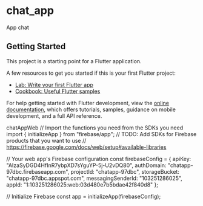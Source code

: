 # chat_app

App chat

## Getting Started

This project is a starting point for a Flutter application.

A few resources to get you started if this is your first Flutter project:

- [Lab: Write your first Flutter app](https://docs.flutter.dev/get-started/codelab)
- [Cookbook: Useful Flutter samples](https://docs.flutter.dev/cookbook)

For help getting started with Flutter development, view the
[online documentation](https://docs.flutter.dev/), which offers tutorials,
samples, guidance on mobile development, and a full API reference.

chatAppWeb
// Import the functions you need from the SDKs you need
import { initializeApp } from "firebase/app";
// TODO: Add SDKs for Firebase products that you want to use
// https://firebase.google.com/docs/web/setup#available-libraries

// Your web app's Firebase configuration
const firebaseConfig = {
apiKey: "AIzaSyDGD4HfInR7ybpXD7sYguYP-5j-U2vDQ80",
authDomain: "chatapp-97dbc.firebaseapp.com",
projectId: "chatapp-97dbc",
storageBucket: "chatapp-97dbc.appspot.com",
messagingSenderId: "103251286025",
appId: "1:103251286025:web:03d480e7b5bdae42f840d8"
};

// Initialize Firebase
const app = initializeApp(firebaseConfig);